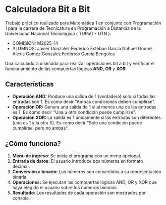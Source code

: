 # Calculadora Bit a Bit

Trabajo práctico realizado para Matemática 1 en conjunto con Programación 1 para la carrera de Tecnicatura en Programación a Distancia de la Universidad Nacional Tecnológica ( TUPaD - UTN ).

- COMISION: M2025-14
- ALUMNOS:
    Javier Gonzalez
    Federico Esteban Garcia
    Nahuel Gomez
    Alexis Gomez Gonzalez
    Federico Garcia Bengolea

Una calculadora diseñada para realizar operaciones bit a bit y verificar el funcionamiento de las compuertas lógicas **AND**, **OR** y **XOR**.

<!-- INSERTAR VIDEO DE PRESENTACIÓN -->

## Características

- **Operación AND:** Produce una salida de 1 (verdadero) solo si todas las entradas son 1. 
Es como decir "Ambas condiciones deben cumplirse".
- **Operación OR:** Genera una salida de 1 si al menos una de las entradas es 1. 
Es como decir "Una u otra condición puede cumplirse".
- **Operación XOR:** La salida es 1 únicamente si las entradas son diferentes (una es 1 y la otra 0). 
Es como decir "Solo una condición puede cumplirse, pero no ambas".

## ¿Cómo funciona?

1. **Menu de ingreso**: Se inicia el programa con un menu opcional.
2. **Entrada de datos:** El usuario introduce dos números en formato decimal.
3. **Conversión a binario:** Los números son convertidos a su representación binaria.
4. **Operaciones:** Se ejecutan las compuertas lógicas AND, OR y XOR que haya elegido el usuario sobre los números binarios.
5. **Resultado:** Los resultados de cada operación son mostrados por consola.

